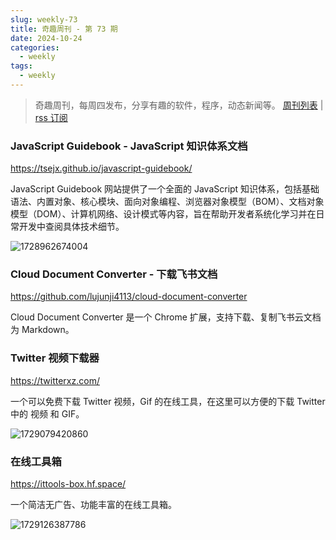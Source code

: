 ```yaml
---
slug: weekly-73
title: 奇趣周刊 - 第 73 期
date: 2024-10-24
categories:
  - weekly
tags:
  - weekly
---
```


> 奇趣周刊，每周四发布，分享有趣的软件，程序，动态新闻等。 [周刊列表](/categories/weekly/) | [rss 订阅](/categories/weekly/index.xml)

### JavaScript Guidebook - JavaScript 知识体系文档

https://tsejx.github.io/javascript-guidebook/

JavaScript Guidebook 网站提供了一个全面的 JavaScript 知识体系，包括基础语法、内置对象、核心模块、面向对象编程、浏览器对象模型（BOM）、文档对象模型（DOM）、计算机网络、设计模式等内容，旨在帮助开发者系统化学习并在日常开发中查阅具体技术细节。

![1728962674004](https://imgurl.zishu.me/2024/10/1728962674004.webp)

### Cloud Document Converter - 下载飞书文档

https://github.com/lujunji4113/cloud-document-converter

Cloud Document Converter 是一个 Chrome 扩展，支持下载、复制飞书云文档为 Markdown。

### Twitter 视频下载器

https://twitterxz.com/

一个可以免费下载 Twitter 视频，Gif 的在线工具，在这里可以方便的下载 Twitter 中的 视频 和 GIF。

![1729079420860](https://imgurl.zishu.me/2024/10/1729079420860.webp)

### 在线工具箱

https://ittools-box.hf.space/

一个简洁无广告、功能丰富的在线工具箱。

![1729126387786](https://imgurl.zishu.me/2024/10/1729126387786.webp)

